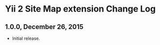 Yii 2 Site Map extension Change Log
===================================

1.0.0, December 26, 2015
------------------------

- Initial release.
